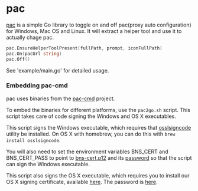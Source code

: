 # pac

[pac](https://github.com/getlantern/pac) is a simple Go library to toggle on and
off pac(proxy auto configuration) for Windows, Mac OS and Linux. It will extract
a helper tool and use it to actually chage pac.

```go
pac.EnsureHelperToolPresent(fullPath, prompt, iconFullPath)
pac.On(pacUrl string)
pac.Off()
```

See 'example/main.go' for detailed usage.

### Embedding pac-cmd

pac uses binaries from the [pac-cmd](https://github.com/getlantern/pac-cmd) project.

To embed the binaries for different platforms, use the `pac2go.sh` script. This
script takes care of code signing the Windows and OS X executables.

This script signs the Windows executable, which requires that
[osslsigncode](http://sourceforge.net/projects/osslsigncode/) utility be
installed. On OS X with homebrew, you can do this with
`brew install osslsigncode`.

You will also need to set the environment variables BNS_CERT and BNS_CERT_PASS
to point to [bns-cert.p12](https://github.com/getlantern/too-many-secrets/blob/master/bns_cert.p12)
and its [password](https://github.com/getlantern/too-many-secrets/blob/master/build-installers/env-vars.txt#L3)
so that the script can sign the Windows executable.

This script also signs the OS X executable, which requires you to install our 
OS X signing certificate, available
[here](https://github.com/getlantern/too-many-secrets/blob/master/osx-code-signing-certificate.p12).
The password is [here](https://github.com/getlantern/too-many-secrets/blob/master/osx-code-signing-certificate.p12.txt).
